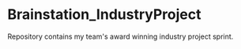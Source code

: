 # Brainstation_IndustryProject
Repository contains my team's award winning industry project sprint. 
